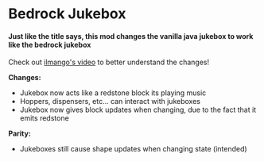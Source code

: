# Bedrock Jukebox  
#### Just like the title says, this mod changes the vanilla java jukebox to work like the bedrock jukebox  

Check out [ilmango's video](https://youtu.be/cP-vWpJS4lo) to better understand the changes!  
  
**Changes:**  
- Jukebox now acts like a redstone block its playing music  
- Hoppers, dispensers, etc... can interact with jukeboxes  
- Jukebox now gives block updates when changing, due to the fact that it emits redstone  
  
**Parity:**  
- Jukeboxes still cause shape updates when changing state (intended)  
